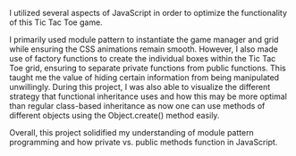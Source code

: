 I utilized several aspects of JavaScript in order to optimize the functionality of this Tic Tac Toe game. 

I primarily used module pattern to instantiate the game manager and grid while ensuring the CSS animations remain smooth. However, I also made use of factory functions to create the individual boxes within the Tic Tac Toe grid, ensuring to separate private functions from public functions. This taught me the value of hiding certain information from being manipulated unwillingly. During this project, I was also able to visualize the different strategy that functional inheritance uses and how this may be more optimal than regular class-based inheritance as now one can use methods of different objects using the Object.create() method easily.

Overall, this project solidified my understanding of module pattern programming and how private vs. public methods function in JavaScript.

